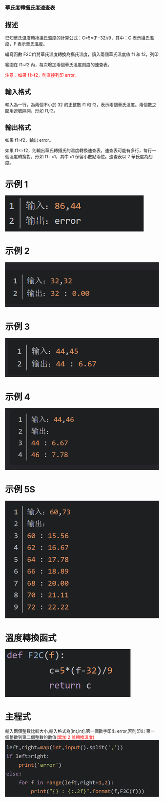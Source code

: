 ### 華氏度轉攝氏度速查表

## 描述

已知華氏溫度轉換攝氏溫度的計算公式：C=5×(F−32)/9，其中：C 表示攝氏溫度，F 表示華氏溫度。

編寫函數 F2C(f)將華氏溫度轉換為攝氏溫度，讀入兩個華氏溫度值 f1 和 f2，列印

範圍在 f1~f2 內，每次增加兩個華氏溫度刻度的速查表。

<font color=red>注意：如果 f1>f2，則直接列印 error。</font>

## 輸入格式

輸入為一行，為兩個不小於 32 的正整數 f1 和 f2，表示兩個華氏溫度。兩個數之間用逗號隔開，形如 f1,f2。

## 輸出格式

如果 f1>f2，輸出 error。

如果 f1<=f2，則輸出華氏轉攝氏的溫度轉換速查表，速查表可能有多行，每行一個溫度轉換對，形如 f1 : c1，其中 c1 保留小數點兩位。速查表以 2 華氏度為刻度。

# 示例 1

![alt text](images/示例1.png)

# 示例 2

![alt text](images/示例2.png)

# 示例 3

![alt text](images/示例3.png)

# 示例 4

![alt text](images/示例4.png)

# 示例 5S

![alt text](images/示例5.png)

# 溫度轉換函式

![alt text](images/溫度轉換函式.png)

# 主程式

輸入兩個整數比較大小,輸入格式為[int,int],第一個數字印出 error,否則印出
第一個整數到第二個整數的數值<font color=red>(累加 2 並轉換溫度)</font>
![alt text](images/主程式.png)
